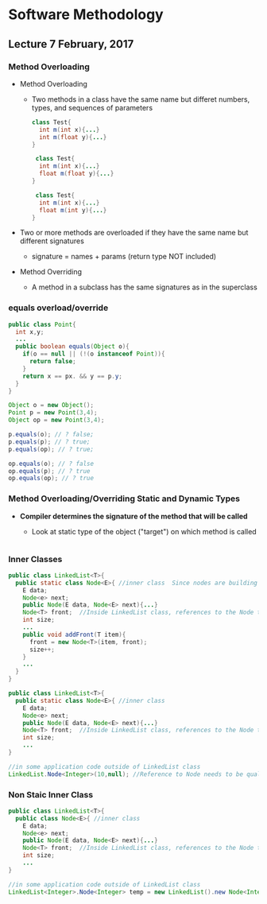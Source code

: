 # Software Methodology
## Lecture 7 February, 2017

### Method Overloading
* Method Overloading
  * Two methods in a class have the same name but differet numbers, types, and sequences of parameters
    
    ```java
    class Test{
      int m(int x){...}
      int m(float y){...}
    }
    
     class Test{
      int m(int x){...}
      float m(float y){...}
    }
    
     class Test{
      int m(int x){...}
      float m(int y){...}
    }
    ```
* Two or more methods are overloaded if they have the same name but different signatures
  * signature = names + params (return type NOT included)
  
* Method Overriding
  * A method in a subclass has the same signatures as in the superclass

### equals overload/override
```java
public class Point{
  int x,y;
  ...
  public boolean equals(Object o){
    if(o == null || (!(o instanceof Point)){
      return false;
    }
    return x == px. && y == p.y;
  }
}

```

```java
Object o = new Object();
Point p = new Point(3,4);
Object op = new Point(3,4);

p.equals(o); // ? false;
p.equals(p); // ? true;
p.equals(op); // ? true;

op.equals(o); // ? false
op.equals(p); // ? true
op.equals(op); // ? true
```

### Method Overloading/Overriding Static and Dynamic Types
* **Compiler determines the signature of the method that will be called**
  * Look at static type of the object ("target") on which method is called
  
  ```java
  ```

### Inner Classes

```java
public class LinkedList<T>{
  public static class Node<E>{ //inner class  Since nodes are building blocks of lined lists, a Node classs can be defined inside a linked list to emphasize this
    E data;
    Node<e> next;
    public Node(E data, Node<E> next){...}
    Node<T> front;  //Inside LinkedList class, references to the Node type are no different than if node has been defined outside of LinkedList
    int size;
    ...
    public void addFront(T item){
      front = new Node<T>(item, front);
      size++;
    }
    ...
  }
}

```


```java
public class LinkedList<T>{
  public static class Node<E>{ //inner class 
    E data;
    Node<e> next;
    public Node(E data, Node<E> next){...}
    Node<T> front;  //Inside LinkedList class, references to the Node type are no different than if node has been defined outside of LinkedList
    int size;
    ...
}

//in some application code outside of LinkedList class
LinkedList.Node<Integer>(10,null); //Reference to Node needs to be qualified with LinkedLsit prefix

```

### Non Staic Inner Class

```java
public class LinkedList<T>{
  public class Node<E>{ //inner class 
    E data;
    Node<e> next;
    public Node(E data, Node<E> next){...}
    Node<T> front;  //Inside LinkedList class, references to the Node type are no different than if node has been defined outside of LinkedList
    int size;
    ...
}

//in some application code outside of LinkedList class
LinkedList<Integer>.Node<Integer> temp = new LinkedList().new Node<Integer>(10,null);
```
